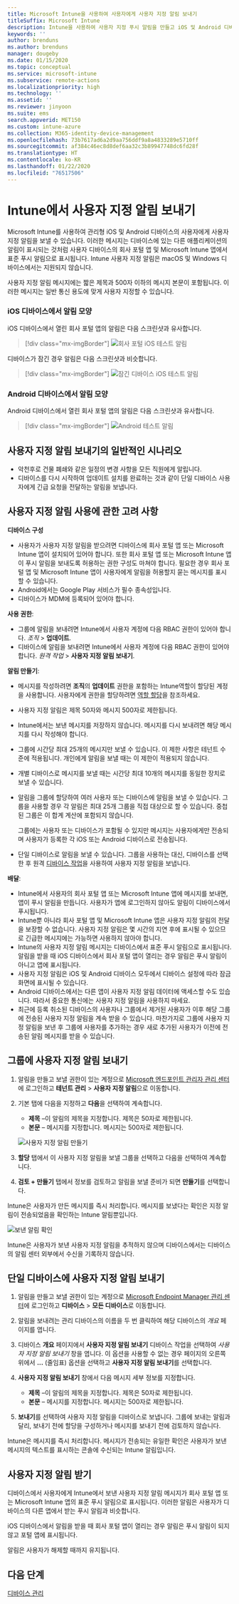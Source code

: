 ```yaml
---
title: Microsoft Intune을 사용하여 사용자에게 사용자 지정 알림 보내기
titleSuffix: Microsoft Intune
description: Intune을 사용하여 사용자 지정 푸시 알림을 만들고 iOS 및 Android 디바이스의 사용자에게 보내기
keywords: ''
author: brenduns
ms.author: brenduns
manager: dougeby
ms.date: 01/15/2020
ms.topic: conceptual
ms.service: microsoft-intune
ms.subservice: remote-actions
ms.localizationpriority: high
ms.technology: ''
ms.assetid: ''
ms.reviewer: jinyoon
ms.suite: ems
search.appverid: MET150
ms.custom: intune-azure
ms.collection: M365-identity-device-management
ms.openlocfilehash: 73b7617ad6a2d9aa756ddf9a8a4833289e5710ff
ms.sourcegitcommit: af384c46ec8d8def6aa32c3b89947748dc6fd28f
ms.translationtype: HT
ms.contentlocale: ko-KR
ms.lasthandoff: 01/22/2020
ms.locfileid: "76517506"
---
```

# <a name="send-custom-notifications-in-intune"></a>Intune에서 사용자 지정 알림 보내기  

Microsoft Intune를 사용하여 관리형 iOS 및 Android 디바이스의 사용자에게 사용자 지정 알림을 보낼 수 있습니다. 이러한 메시지는 디바이스에 있는 다른 애플리케이션의 알림이 표시되는 것처럼 사용자 디바이스의 회사 포털 앱 및 Microsoft Intune 앱에서 표준 푸시 알림으로 표시됩니다. Intune 사용자 지정 알림은 macOS 및 Windows 디바이스에서는 지원되지 않습니다.   

사용자 지정 알림 메시지에는 짧은 제목과 500자 이하의 메시지 본문이 포함됩니다. 이러한 메시지는 일반 통신 용도에 맞게 사용자 지정할 수 있습니다.

### <a name="what-the-notification-looks-like-on-an-ios-device"></a>iOS 디바이스에서 알림 모양

iOS 디바이스에서 열린 회사 포털 앱의 알림은 다음 스크린샷과 유사합니다.

> [!div class="mx-imgBorder"]
> ![회사 포털 iOS 테스트 알림](./media/custom-notifications/105046-1.png)

디바이스가 잠긴 경우 알림은 다음 스크린샷과 비슷합니다.

> [!div class="mx-imgBorder"]
> ![잠긴 디바이스 iOS 테스트 알림](./media/custom-notifications/105046-2.png)

### <a name="what-the-notification-looks-like-on-an-android-device"></a>Android 디바이스에서 알림 모양

Android 디바이스에서 열린 회사 포털 앱의 알림은 다음 스크린샷과 유사합니다.

> [!div class="mx-imgBorder"]
> ![Android 테스트 알림](./media/custom-notifications/105046-3.png)

## <a name="common-scenarios-for-sending-custom-notifications"></a>사용자 지정 알림 보내기의 일반적인 시나리오  

- 악천후로 건물 폐쇄와 같은 일정의 변경 사항을 모든 직원에게 알립니다.
- 디바이스를 다시 시작하여 업데이트 설치를 완료하는 것과 같이 단일 디바이스 사용자에게 긴급 요청을 전달하는 알림을 보냅니다. 

## <a name="considerations-for-using-custom-notifications"></a>사용자 지정 알림 사용에 관한 고려 사항

**디바이스 구성** 

- 사용자가 사용자 지정 알림을 받으려면 디바이스에 회사 포털 앱 또는 Microsoft Intune 앱이 설치되어 있어야 합니다. 또한 회사 포털 앱 또는 Microsoft Intune 앱이 푸시 알림을 보내도록 허용하는 권한 구성도 마쳐야 합니다. 필요한 경우 회사 포털 앱 및 Microsoft Intune 앱이 사용자에게 알림을 허용할지 묻는 메시지를 표시할 수 있습니다.  
- Android에서는 Google Play 서비스가 필수 종속성입니다.  
- 디바이스가 MDM에 등록되어 있어야 합니다.

**사용 권한**:
- 그룹에 알림을 보내려면 Intune에서 사용자 계정에 다음 RBAC 권한이 있어야 합니다. *조직* > **업데이트**.
- 디바이스에 알림을 보내려면 Intune에서 사용자 계정에 다음 RBAC 권한이 있어야 합니다. *원격 작업* > **사용자 지정 알림 보내기**.

**알림 만들기**:  
- 메시지를 작성하려면 **조직**의 **업데이트** 권한을 포함하는 Intune역할이 할당된 계정을 사용합니다. 사용자에게 권한을 할당하려면 [역할 할당](../fundamentals/role-based-access-control.md#role-assignments)을 참조하세요.  
- 사용자 지정 알림은 제목 50자와 메시지 500자로 제한됩니다.  
- Intune에서는 보낸 메시지를 저장하지 않습니다. 메시지를 다시 보내려면 해당 메시지를 다시 작성해야 합니다.  
- 그룹에 시간당 최대 25개의 메시지만 보낼 수 있습니다. 이 제한 사항은 테넌트 수준에 적용됩니다. 개인에게 알림을 보낼 때는 이 제한이 적용되지 않습니다.
- 개별 디바이스로 메시지를 보낼 때는 시간당 최대 10개의 메시지를 동일한 장치로 보낼 수 있습니다. 
- 알림을 그룹에 할당하여 여러 사용자 또는 디바이스에 알림을 보낼 수 있습니다. 그룹을 사용할 경우 각 알림은 최대 25개 그룹을 직접 대상으로 할 수 있습니다. 중첩된 그룹은 이 합계 계산에 포함되지 않습니다.  

  그룹에는 사용자 또는 디바이스가 포함될 수 있지만 메시지는 사용자에게만 전송되며 사용자가 등록한 각 iOS 또는 Android 디바이스로 전송됩니다.  
- 단일 디바이스로 알림을 보낼 수 있습니다. 그룹을 사용하는 대신, 디바이스를 선택한 후 원격 [디바이스 작업](device-management.md#available-device-actions)을 사용하여 사용자 지정 알림을 보냅니다.  

**배달**:  
- Intune에서 사용자의 회사 포털 앱 또는 Microsoft Intune 앱에 메시지를 보내면, 앱이 푸시 알림을 만듭니다. 사용자가 앱에 로그인하지 않아도 알림이 디바이스에서 푸시됩니다.  
- Intune뿐 아니라 회사 포털 앱 및 Microsoft Intune 앱은 사용자 지정 알림의 전달을 보장할 수 없습니다. 사용자 지정 알림은 몇 시간의 지연 후에 표시될 수 있으므로 긴급한 메시지에는 가능하면 사용하지 않아야 합니다.  
- Intune의 사용자 지정 알림 메시지는 디바이스에서 표준 푸시 알림으로 표시됩니다. 알림을 받을 때 iOS 디바이스에서 회사 포털 앱이 열리는 경우 알림은 푸시 알림이 아니고 앱에 표시됩니다.  
- 사용자 지정 알림은 iOS 및 Android 디바이스 모두에서 디바이스 설정에 따라 잠금 화면에 표시될 수 있습니다.  
- Android 디바이스에서는 다른 앱이 사용자 지정 알림 데이터에 액세스할 수도 있습니다. 따라서 중요한 통신에는 사용자 지정 알림을 사용하지 마세요.  
- 최근에 등록 취소된 디바이스의 사용자나 그룹에서 제거된 사용자가 이후 해당 그룹에 전송된 사용자 지정 알림을 계속 받을 수 있습니다.  마찬가지로 그룹에 사용자 지정 알림을 보낸 후 그룹에 사용자를 추가하는 경우 새로 추가된 사용자가 이전에 전송된 알림 메시지를 받을 수 있습니다.  

## <a name="send-a-custom-notification-to-groups"></a>그룹에 사용자 지정 알림 보내기  

1. 알림을 만들고 보낼 권한이 있는 계정으로 [Microsoft 엔드포인트 관리자 관리 센터](https://go.microsoft.com/fwlink/?linkid=2109431)에 로그인하고 **테넌트 관리** > **사용자 지정 알림**으로 이동합니다.  

2. 기본 탭에 다음을 지정하고 **다음**을 선택하여 계속합니다.  
   - **제목** –이 알림의 제목을 지정합니다. 제목은 50자로 제한됩니다.  
   - **본문** – 메시지를 지정합니다. 메시지는 500자로 제한됩니다.

   ![사용자 지정 알림 만들기](./media/custom-notifications/custom-notifications.png)  

3. **할당** 탭에서 이 사용자 지정 알림을 보낼 그룹을 선택하고 다음을 선택하여 계속합니다.  

4. **검토 + 만들기** 탭에서 정보를 검토하고 알림을 보낼 준비가 되면 **만들기**를 선택합니다.  

Intune은 사용자가 만든 메시지를 즉시 처리합니다. 메시지를 보냈다는 확인은 지정 알림이 전송되었음을 확인하는 Intune 알림뿐입니다.  

![보낸 알림 확인](./media/custom-notifications/notification-sent.png)  

Intune은 사용자가 보낸 사용자 지정 알림을 추적하지 않으며 디바이스에서는 디바이스의 알림 센터 외부에서 수신을 기록하지 않습니다.  

## <a name="send-a-custom-notification-to-a-single-device"></a>단일 디바이스에 사용자 지정 알림 보내기  

1. 알림을 만들고 보낼 권한이 있는 계정으로 [Microsoft Endpoint Manager 관리 센터](https://go.microsoft.com/fwlink/?linkid=2109431)에 로그인하고 **디바이스** > **모든 디바이스**로 이동합니다.

2. 알림을 보내려는 관리 디바이스의 이름을 두 번 클릭하여 해당 디바이스의 *개요* 페이지를 엽니다.

3. 디바이스 **개요** 페이지에서 **사용자 지정 알림 보내기** 디바이스 작업을 선택하여 *사용자 지정 알림 보내기* 창을 엽니다. 이 옵션을 사용할 수 없는 경우 페이지의 오른쪽 위에서 **...** (줄임표) 옵션을 선택하고 **사용자 지정 알림 보내기**를 선택합니다.

4. **사용자 지정 알림 보내기** 창에서 다음 메시지 세부 정보를 지정합니다.  

   - **제목** –이 알림의 제목을 지정합니다. 제목은 50자로 제한됩니다.  
   - **본문** – 메시지를 지정합니다. 메시지는 500자로 제한됩니다.  

5. **보내기**를 선택하여 사용자 지정 알림을 디바이스로 보냅니다. 그룹에 보내는 알림과 달리, 보내기 전에 할당을 구성하거나 메시지를 보내기 전에 검토하지 않습니다.  

Intune은 메시지를 즉시 처리합니다. 메시지가 전송되는 유일한 확인은 사용자가 보낸 메시지의 텍스트를 표시하는 콘솔에 수신되는 Intune 알림입니다.  

## <a name="receive-a-custom-notification"></a>사용자 지정 알림 받기  

디바이스에서 사용자에게 Intune에서 보낸 사용자 지정 알림 메시지가 회사 포털 앱 또는 Microsoft Intune 앱의 표준 푸시 알림으로 표시됩니다. 이러한 알림은 사용자가 디바이스의 다른 앱에서 받는 푸시 알림과 비슷합니다.  

iOS 디바이스에서 알림을 받을 때 회사 포털 앱이 열리는 경우 알림은 푸시 알림이 되지 않고 포털 앱에 표시됩니다.  

알림은 사용자가 해제할 때까지 유지됩니다.  

## <a name="next-steps"></a>다음 단계  

[디바이스 관리](device-management.md)

